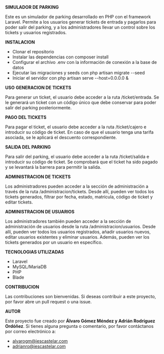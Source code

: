 **SIMULADOR DE PARKING**

Este es un simulador de parking desarrollado en PHP con el framework Laravel. Permite a los usuarios generar tickets de
entrada y pagarlos para poder salir del parking, y a los administradores llevar un control sobre los tickets y usuarios
registrados.

**INSTALACION**

- Clonar el repositorio
- Instalar las dependencias con composer install
- Configurar el archivo .env con la información de conexión a la base de datos
- Ejecutar las migraciones y seeds con php artisan migrate --seed
- Iniciar el servidor con php artisan serve --host=0.0.0.0 &

**USO**
**GENERACION DE TICKETS**

Para generar un ticket, el usuario debe acceder a la ruta /ticket/entrada. Se le generará un ticket con un código único
que
debe conservar para poder salir del parking posteriormente.

**PAGO DEL TICKETS**

Para pagar el ticket, el usuario debe acceder a la ruta /ticket/cajero e introducir su código de ticket. En caso de que
el
usuario tenga una tarifa asociada, se le aplicará el descuento correspondiente.

**SALIDA DEL PARKING**

Para salir del parking, el usuario debe acceder a la ruta /ticket/salida e introducir su código de ticket. Se comprobará
que el
ticket ha sido pagado y se levantará la barrera para permitir la salida.

**ADMINISTRACION DE TICKETS**

Los administradores pueden acceder a la sección de administración a través de la ruta /administracion/tickets. Desde
allí, pueden ver
todos los tickets generados, filtrar por fecha, estado, matrícula, código de ticket y editar tickets.

**ADMINISTRACION DE USUARIOS**

Los administradores también pueden acceder a la sección de administración de usuarios desde la ruta
/administracion/usuarios. Desde
allí, pueden ver todos los usuarios registrados, añadir usuarios nuevos, editar usuarios existentes y eliminar usuarios.
Además, pueden ver los tickets generados por un usuario en específico.

**TECNOLOGIAS UTILIZADAS**

- Laravel
- MySQL/MariaDB
- PHP
- Blade

**CONTRIBUCION**

Las contribuciones son bienvenidas. Si deseas contribuir a este proyecto, por favor abre un pull request o una issue.

**AUTOR**

Este proyecto fue creado por **Álvaro Gómez Méndez y Adrián Rodríguez Ordóñez**. Si tienes alguna pregunta o comentario,
por favor contáctanos por
correo electrónico a:

- alvarogm@iescastelar.com
- adrianro@iescastelar.com
